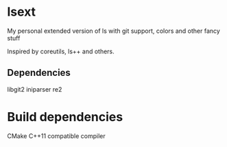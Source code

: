 # lsext
My personal extended version of ls with git support, colors and other fancy
stuff

Inspired by coreutils, ls++ and others.


## Dependencies
libgit2
iniparser 
re2

# Build dependencies
CMake
C++11 compatible compiler 
